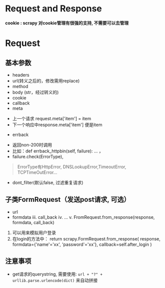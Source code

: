 # Request and Response

**cookie : scrapy 对cookie管理有很强的支持, 不需要可以去管理**


# Request

## 基本参数
- headers
- url(转义之后的，修改需用replace)
- method
- body (str，经过转义的)
- cookie
- callback
- meta 
 + 上一个请求 request.meta['item'] = item
 + 下一个响应中response.meta['item'] 便是item
- errback
 + 返回non-200时调用
 + 比如：def errback_httpbin(self, failure): … ，
 + failure.check(ErrorType),    
 > ErrorType有HttpError, DNSLookupError,TimeoutError, TCPTimeOutError…

- dont_filter(默认false, 过滤重复请求)

## 子类FormRequest（发送post请求, 可选）
- url
- formdata
iii. call_back
iv. …
v. FromRequest.from_response(response, formdata, call_back)
1) 可以用来模拟用户登录
2) 在login的方法中： return scrapy.FormRequest.from_response(
	response,
	formdata={'name'='xx', 'password'='xx'},
	callback=self.after_login
	)

## 注意事项
- get请求的querystring, 需要使用: ``` url + "?" + urllib.parse.urlencode(dict) ``` 来自动拼接


